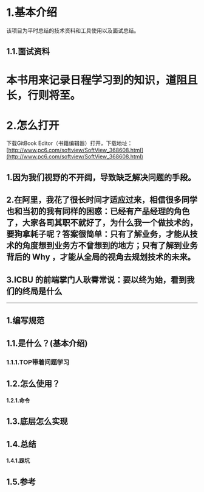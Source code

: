# 1.基本介绍

该项目为平时总结的技术资料和工具使用以及面试总结。

## 1.1.面试资料
# 本书用来记录日程学习到的知识，道阻且长，行则将至。



# 2.怎么打开

下载GitBook Editor（书籍编辑器）打开，下载地址：[http://www.pc6.com/softview/SoftView_368608.html](http://www.pc6.com/softview/SoftView_368608.html)





## 1.因为我们视野的不开阔，导致缺乏解决问题的手段。

## 2.在阿里，我花了很长时间才适应过来，相信很多同学也和当初的我有同样的困惑：已经有产品经理的角色了，大家各司其职不就好了，为什么我一个做技术的，要狗拿耗子呢？答案很简单：只有了解业务，才能从技术的角度想到业务方不曾想到的地方；只有了解到业务背后的 Why ，才能从全局的视角去规划技术的未来。

## 3.ICBU 的前端掌门人耿霄常说：要以终为始，看到我们的终局是什么

---

## 1.编写规范

## 1.1.是什么？(基本介绍)

### 1.1.1.TOP带着问题学习

## 1.2.怎么使用？

#### 1.2.1.命令

## 1.3.底层怎么实现

## 1.4.总结

#### 1.4.1.踩坑

## 1.5.参考



